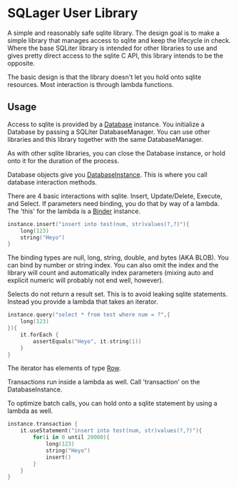 # SQLager User Library

A simple and reasonably safe sqlite library. The design goal is to make a simple library that manages
access to sqlite and keep the lifecycle in check. Where the base SQLiter library is intended for
other libraries to use and gives pretty direct access to the sqlite C API, this library intends to
be the opposite.

The basic design is that the library doesn't let you hold onto sqlite resources. Most interaction
is through lambda functions.

## Usage

Access to sqlite is provided by a [Database](src/commonMain/kotlin/co/touchlab/sqliter/user/Database.kt)
instance. You initialize a Database by passing a SQLiter DatabaseManager. You can use other
libraries and this library together with the same DatabaseManager.

As with other sqlite libraries, you can close the Database instance, or hold onto it for the
duration of the process.

Database objects give you [DatabaseInstance](src/commonMain/kotlin/co/touchlab/sqliter/user/DatabaseInstance.kt).
This is where you call database interaction methods.

There are 4 basic interactions with sqlite. Insert, Update/Delete, Execute, and Select. If
parameters need binding, you do that by way of a lambda. The 'this' for the lambda is a
[Binder](src/commonMain/kotlin/co/touchlab/sqliter/user/Binder.kt) instance.

```kotlin
instance.insert("insert into test(num, str)values(?,?)"){
    long(123)
    string("Heyo")
}
```

The binding types are null, long, string, double, and bytes (AKA BLOB). You can bind by number or
string index. You can also omit the index and the library will count and automatically index
parameters (mixing auto and explicit numeric will probably not end well, however).

Selects do not return a result set. This is to avoid leaking sqlite statements.
Instead you provide a lambda that takes an iterator.

```kotlin
instance.query("select * from test where num = ?",{
    long(123)
}){
    it.forEach {
        assertEquals("Heyo", it.string(1))
    }
}
```

The iterator has elements of type [Row](src/commonMain/kotlin/co/touchlab/sqliter/user/Row.kt).

Transactions run inside a lambda as well. Call 'transaction' on the DatabaseInstance.

To optimize batch calls, you can hold onto a sqlite statement by using a lambda as well.

```kotlin
instance.transaction {
    it.useStatement("insert into test(num, str)values(?,?)"){
        for(i in 0 until 20000){
            long(123)
            string("Heyo")
            insert()
        }
    }
}
```
